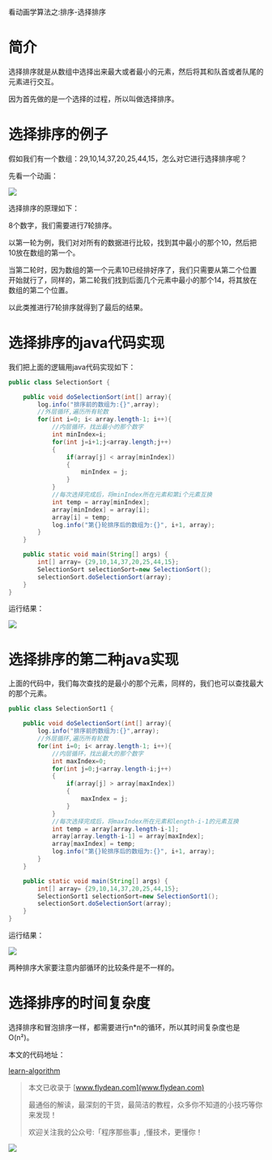看动画学算法之:排序-选择排序

# 简介

选择排序就是从数组中选择出来最大或者最小的元素，然后将其和队首或者队尾的元素进行交互。

因为首先做的是一个选择的过程，所以叫做选择排序。

# 选择排序的例子

假如我们有一个数组：29,10,14,37,20,25,44,15，怎么对它进行选择排序呢？

先看一个动画：

![](https://img-blog.csdnimg.cn/2020070819571632.gif)

选择排序的原理如下：

8个数字，我们需要进行7轮排序。

以第一轮为例，我们对对所有的数据进行比较，找到其中最小的那个10，然后把10放在数组的第一个。

当第二轮时，因为数组的第一个元素10已经排好序了，我们只需要从第二个位置开始就行了，同样的，第二轮我们找到后面几个元素中最小的那个14，将其放在数组的第二个位置。

以此类推进行7轮排序就得到了最后的结果。

# 选择排序的java代码实现

我们把上面的逻辑用java代码实现如下：

~~~java
public class SelectionSort {

    public void doSelectionSort(int[] array){
        log.info("排序前的数组为:{}",array);
        //外层循环,遍历所有轮数
        for(int i=0; i< array.length-1; i++){
            //内层循环，找出最小的那个数字
            int minIndex=i;
            for(int j=i+1;j<array.length;j++)
            {
                if(array[j] < array[minIndex])
                {
                    minIndex = j;
                }
            }
            //每次选择完成后，将minIndex所在元素和第i个元素互换
            int temp = array[minIndex];
            array[minIndex] = array[i];
            array[i] = temp;
            log.info("第{}轮排序后的数组为:{}", i+1, array);
        }
    }

    public static void main(String[] args) {
        int[] array= {29,10,14,37,20,25,44,15};
        SelectionSort selectionSort=new SelectionSort();
        selectionSort.doSelectionSort(array);
    }
}
~~~

运行结果：

![](https://img-blog.csdnimg.cn/2020070820282894.png?x-oss-process=image/watermark,type_ZmFuZ3poZW5naGVpdGk,shadow_0,text_aHR0cDovL3d3dy5mbHlkZWFuLmNvbQ==,size_30,color_8F8F8F,t_70)

# 选择排序的第二种java实现

上面的代码中，我们每次查找的是最小的那个元素，同样的，我们也可以查找最大的那个元素。

~~~java
public class SelectionSort1 {

    public void doSelectionSort(int[] array){
        log.info("排序前的数组为:{}",array);
        //外层循环,遍历所有轮数
        for(int i=0; i< array.length-1; i++){
            //内层循环，找出最大的那个数字
            int maxIndex=0;
            for(int j=0;j<array.length-i;j++)
            {
                if(array[j] > array[maxIndex])
                {
                    maxIndex = j;
                }
            }
            //每次选择完成后，将maxIndex所在元素和length-i-1的元素互换
            int temp = array[array.length-i-1];
            array[array.length-i-1] = array[maxIndex];
            array[maxIndex] = temp;
            log.info("第{}轮排序后的数组为:{}", i+1, array);
        }
    }

    public static void main(String[] args) {
        int[] array= {29,10,14,37,20,25,44,15};
        SelectionSort1 selectionSort=new SelectionSort1();
        selectionSort.doSelectionSort(array);
    }
}
~~~

运行结果：

![](https://img-blog.csdnimg.cn/20200708203021643.png?x-oss-process=image/watermark,type_ZmFuZ3poZW5naGVpdGk,shadow_0,text_aHR0cDovL3d3dy5mbHlkZWFuLmNvbQ==,size_30,color_8F8F8F,t_70)

两种排序大家要注意内部循环的比较条件是不一样的。

# 选择排序的时间复杂度

选择排序和冒泡排序一样，都需要进行n*n的循环，所以其时间复杂度也是O(n²)。

本文的代码地址：

[learn-algorithm](https://github.com/ddean2009/learn-algorithm/tree/master/sorting)

> 本文已收录于 [www.flydean.com](www.flydean.com)
>
> 最通俗的解读，最深刻的干货，最简洁的教程，众多你不知道的小技巧等你来发现！
> 
> 欢迎关注我的公众号:「程序那些事」,懂技术，更懂你！

![](https://img-blog.csdnimg.cn/20200709152618916.png)

